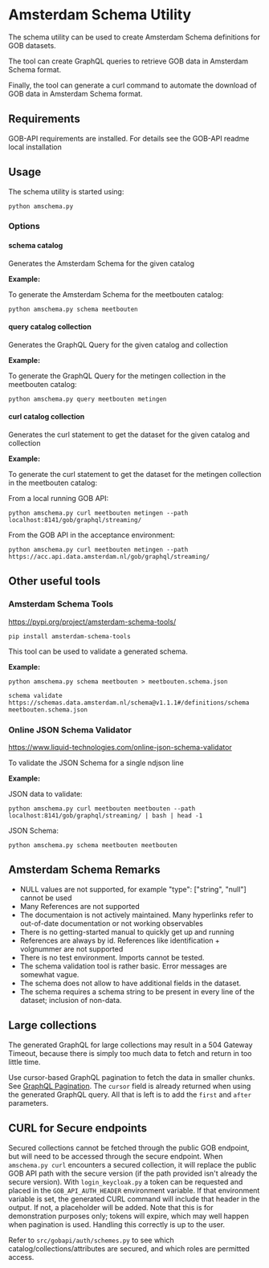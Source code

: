 # Amsterdam Schema Utility

The schema utility can be used to create Amsterdam Schema definitions for GOB datasets.

The tool can create GraphQL queries to retrieve GOB data in Amsterdam Schema format.

Finally, the tool can generate a curl command to automate the download of GOB data in Amsterdam Schema format. 

## Requirements

GOB-API requirements are installed.
For details see the GOB-API readme local installation

## Usage

The schema utility is started using:

`python amschema.py`

### Options

#### schema catalog

Generates the Amsterdam Schema for the given catalog

**Example:**

To generate the Amsterdam Schema for the meetbouten catalog:

`python amschema.py schema meetbouten` 

#### query catalog collection

Generates the GraphQL Query for the given catalog and collection

**Example:**

To generate the GraphQL Query for the metingen collection in the meetbouten catalog:

`python amschema.py query meetbouten metingen` 

#### curl catalog collection

Generates the curl statement to get the dataset for the given catalog and collection

**Example:**

To generate the curl statement to get the dataset for the metingen collection in the meetbouten catalog:

From a local running GOB API:

`python amschema.py curl meetbouten metingen --path localhost:8141/gob/graphql/streaming/`

From the GOB API in the acceptance environment:

`python amschema.py curl meetbouten metingen --path https://acc.api.data.amsterdam.nl/gob/graphql/streaming/`

## Other useful tools

### Amsterdam Schema Tools

https://pypi.org/project/amsterdam-schema-tools/

`pip install amsterdam-schema-tools`

This tool can be used to validate a generated schema.

**Example:**

`python amschema.py schema meetbouten > meetbouten.schema.json`

`schema validate https://schemas.data.amsterdam.nl/schema@v1.1.1#/definitions/schema meetbouten.schema.json`

### Online JSON Schema Validator

https://www.liquid-technologies.com/online-json-schema-validator

To validate the JSON Schema for a single ndjson line

**Example:**

JSON data to validate:

`python amschema.py curl meetbouten meetbouten --path localhost:8141/gob/graphql/streaming/ | bash | head -1`

JSON Schema:

`python amschema.py schema meetbouten meetbouten`

## Amsterdam Schema Remarks

- NULL values are not supported, for example "type": ["string", "null"] cannot be used
- Many References are not supported
- The documentaion is not actively maintained. 
Many hyperlinks refer to out-of-date documentation or not working observables
- There is no getting-started manual to quickly get up and running
- References are always by id. References like identification + volgnummer are not supported
- There is no test environment. Imports cannot be tested.
- The schema validation tool is rather basic. Error messages are somewhat vague.
- The schema does not allow to have additional fields in the dataset.
- The schema requires a schema string to be present in every line of the dataset; inclusion of non-data.

## Large collections
The generated GraphQL for large collections may result in a 504 Gateway Timeout, because there is simply too
much data to fetch and return in too little time.

Use cursor-based GraphQL pagination to fetch the data in smaller chunks. See
[GraphQL Pagination](https://graphql.org/learn/pagination/). The `cursor` field is already returned when using
the generated GraphQL query. All that is left is to add the `first` and `after` parameters.

## CURL for Secure endpoints
Secured collections cannot be fetched through the public GOB endpoint, but will need to be accessed
through the secure endpoint.
When `amschema.py curl` encounters a secured collection, it will replace the public GOB API path
with the secure version (if the path provided isn't already the secure version).
With `login_keycloak.py` a token can be requested and placed in the `GOB_API_AUTH_HEADER`
environment variable. If that environment variable is set, the generated CURL command will include
that header in the output. If not, a placeholder will be added.
Note that this is for demonstration purposes only; tokens will expire, which may well happen when
pagination is used. Handling this correctly is up to the user.

Refer to `src/gobapi/auth/schemes.py` to see which catalog/collections/attributes are secured, and which
roles are permitted access.
